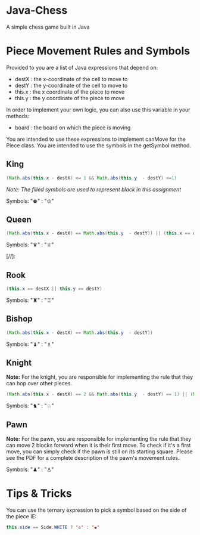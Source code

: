 # Java-Chess
A simple chess game built in Java

# Piece Movement Rules and Symbols
Provided to you are a list of Java expressions that depend on:
- destX : the x-coordinate of the cell to move to
- destY : the y-coordinate of the cell to move to
- this.x : the x coordinate of the piece to move
- this.y : the y coordinate of the piece to move

In order to implement your own logic, you can also use this variable in your methods:
- board : the board on which the piece is moving

You are intended to use these expressions to implement canMove for the Piece class. You are intended to use the symbols in the getSymbol method. 
## King
```java
(Math.abs(this.x - destX) <= 1 && Math.abs(this.y  - destY) <=1)
```
*Note: The filled symbols are used to represent black in this assignment*

Symbols: "♚" : "♔"
## Queen
```java
(Math.abs(this.x - destX) == Math.abs(this.y  - destY)) || (this.x == destX || this.y == destY)
```
Symbols: "♛" : "♕"

[//]: 
## Rook
```java
(this.x == destX || this.y == destY)
```
Symbols: "♜" : "♖"
## Bishop
```java
(Math.abs(this.x - destX) == Math.abs(this.y  - destY))
```
Symbols: "♝" : "♗"
## Knight
**Note:** For the knight, you are responsible for implementing the rule that they can hop over other pieces.
```java
(Math.abs(this.x - destX) == 2 && Math.abs(this.y  - destY) == 1) || (Math.abs(this.x - destX) == 1 && Math.abs(this.y  - destY) == 2)
```
Symbols: "♞" : "♘"
## Pawn
**Note:** For the pawn, you are responsible for implementing the rule that they can move 2 blocks forward when it is their first move.
To check if it's a first move, you can simply check if the pawn is still on its starting square. 
Please see the PDF for a complete description of the pawn's movement rules.

Symbols: "♟" : "♙"

# Tips & Tricks

You can use the ternary expression to pick a symbol based on the side of the piece IE:
```java
this.side == Side.WHITE ? '♔' : '♚'
```
